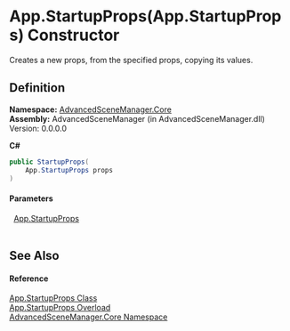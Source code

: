 # App.StartupProps(App.StartupProps) Constructor


Creates a new props, from the specified props, copying its values.



## Definition
**Namespace:** <a href="N_AdvancedSceneManager_Core">AdvancedSceneManager.Core</a>  
**Assembly:** AdvancedSceneManager (in AdvancedSceneManager.dll) Version: 0.0.0.0

**C#**
``` C#
public StartupProps(
	App.StartupProps props
)
```



#### Parameters
<dl><dt>  <a href="T_AdvancedSceneManager_Core_App_StartupProps">App.StartupProps</a></dt><dd> </dd></dl>

## See Also


#### Reference
<a href="T_AdvancedSceneManager_Core_App_StartupProps">App.StartupProps Class</a>  
<a href="Overload_AdvancedSceneManager_Core_App_StartupProps__ctor">App.StartupProps Overload</a>  
<a href="N_AdvancedSceneManager_Core">AdvancedSceneManager.Core Namespace</a>  
